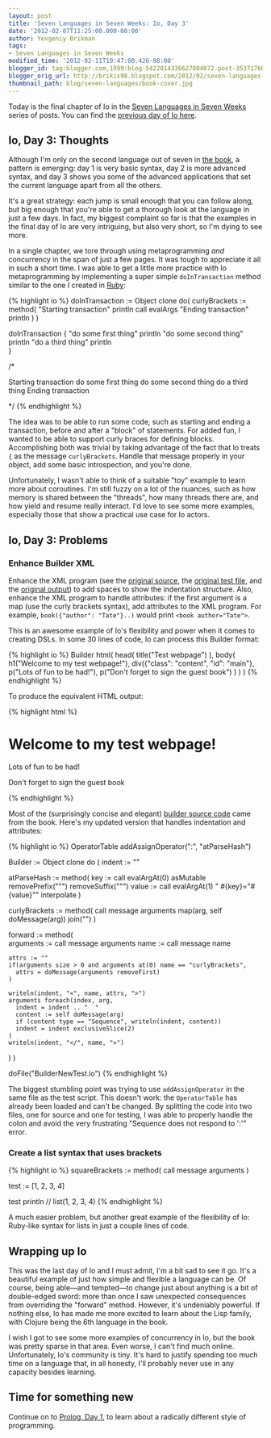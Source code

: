 ```yaml
---
layout: post
title: 'Seven Languages in Seven Weeks: Io, Day 3'
date: '2012-02-07T11:25:00.000-08:00'
author: Yevgeniy Brikman
tags:
- Seven Languages in Seven Weeks
modified_time: '2012-02-11T19:47:00.426-08:00'
blogger_id: tag:blogger.com,1999:blog-5422014336627804072.post-3537176025951135200
blogger_orig_url: http://brikis98.blogspot.com/2012/02/seven-languages-in-seven-weeks-io-day-3.html
thumbnail_path: blog/seven-languages/book-cover.jpg
---
```


Today is the final chapter of Io in the [Seven Languages in Seven 
Weeks](http://brikis98.blogspot.com/search/label/Seven%20Languages%20in%20Seven%20Weeks) 
series of posts. You can find the [previous day of Io 
here](http://brikis98.blogspot.com/2012/02/seven-languages-in-seven-weeks-io-day-2.html). 

## Io, Day 3: Thoughts

Although I'm only on the second language out of seven in [the 
book](http://www.amazon.com/Seven-Languages-Weeks-Programming-Programmers/dp/193435659X), 
a pattern is emerging: day 1 is very basic syntax, day 2 is more advanced 
syntax, and day 3 shows you some of the advanced applications that set the 
current language apart from all the others.  

It's a great strategy: each jump is small enough that you can follow 
along, but big enough that you're able to get a thorough look at the language 
in just a few days. In fact, my biggest complaint so far is that the examples 
in the final day of Io are very intriguing, but also very short, so I'm dying 
to see more. 

In a single chapter, we tore through using metaprogramming *and* 
concurrency in the span of just a few pages. It was tough to appreciate it 
all in such a short time. I was able to get a little more practice with Io 
metaprogramming by implementing a super simple `doInTransaction` method 
similar to the one I created in 
[Ruby](https://gist.github.com/1700969#file_transaction.rb): 

{% highlight io %}
doInTransaction := Object clone do(
  curlyBrackets := method(
    "Starting transaction" println
    call evalArgs
    "Ending transaction" println
  )
)
 
doInTransaction { 
  "do some first thing" println 
  "do some second thing" println
  "do a third thing" println  
}
 
/*

Starting transaction
do some first thing
do some second thing
do a third thing
Ending transaction

*/
{% endhighlight %}

The idea was to be able to run some code, such as starting and ending a 
transaction, before and after a "block" of statements. For added fun, I wanted 
to be able to support curly braces for defining blocks. Accomplishing both was 
trivial by taking advantage of the fact that Io treats `{` as the message 
`curlyBrackets`. Handle that message properly in your object, add some basic 
introspection, and you're done. 

Unfortunately, I wasn't able to think of a suitable "toy" example to learn 
more about coroutines. I'm still fuzzy on a lot of the nuances, such as how 
memory is shared between the "threads", how many threads there are, and how 
yield and resume really interact. I'd love to see some more examples, 
especially those that show a practical use case for Io actors. 

## Io, Day 3: Problems 

### Enhance Builder XML 

Enhance the XML program (see the [original 
source](https://gist.github.com/1750650#file_builder_original.io), the 
[original test 
file](https://gist.github.com/1750650#file_builder_original_test.io), and the 
[original 
output](https://gist.github.com/1750650#file_builder_original_output.html)) to 
add spaces to show the indentation structure. Also, enhance the XML program to 
handle attributes: if the first argument is a map (use the curly brackets 
syntax), add attributes to the XML program. For example, 
`book({"author": "Tate"}..)` would print `<book author="Tate">`. 

This is an awesome example of Io's flexibility and power when it comes to 
creating DSLs. In some 30 lines of code, Io can process this Builder format: 

{% highlight io %}
Builder html(
  head(
    title("Test webpage")
  ),
  body(
    h1("Welcome to my test webpage!"),
    div({"class": "content", "id": "main"},
      p("Lots of fun to be had!"),
      p("Don't forget to sign the guest book")
    )
  )
)
{% endhighlight %}

To produce the equivalent HTML output: 

{% highlight html %}
<html>
  <head>
    <title>
      Test webpage
    </title>
  </head>
  <body>
    <h1>
      Welcome to my test webpage!
    </h1>
    <div class="content" id="main">
      <p>
        Lots of fun to be had!
      </p>
      <p>
        Don't forget to sign the guest book
      </p>
    </div>
  </body>
</html>
{% endhighlight %}

Most of the (surprisingly concise and elegant) [builder source 
code](https://gist.github.com/1750650#file_builder_original.io) came from the 
book. Here's my updated version that handles indentation and attributes: 

{% highlight io %}
OperatorTable addAssignOperator(":", "atParseHash")
 
Builder := Object clone do (
  indent := ""
 
  atParseHash := method(
    key := call evalArgAt(0) asMutable removePrefix("\"") removeSuffix("\"")
    value := call evalArgAt(1)
    " #{key}=\"#{value}\"" interpolate
  )
 
  curlyBrackets := method(
    call message arguments map(arg, self doMessage(arg)) join("")
  )
 
  forward := method(    
    arguments := call message arguments
    name := call message name
    
    attrs := ""    
    if(arguments size > 0 and arguments at(0) name == "curlyBrackets",
      attrs = doMessage(arguments removeFirst)
    )
        
    writeln(indent, "<", name, attrs, ">")
    arguments foreach(index, arg,
      indent = indent .. "  "      
      content := self doMessage(arg)
      if (content type == "Sequence", writeln(indent, content))
      indent = indent exclusiveSlice(2)
    )
    writeln(indent, "</", name, ">")
  )
)
 
doFile("BuilderNewTest.io")
{% endhighlight %}

The biggest stumbling point was trying to use `addAssignOperator` in the same 
file as the test script. This doesn't work: the `OperatorTable` has already been 
loaded and can't be changed. By splitting the code into two files, one for 
source and one for testing, I was able to properly handle the colon and avoid 
the very frustrating "Sequence does not respond to ':'" error. 

### Create a list syntax that uses brackets 

{% highlight io %}
squareBrackets := method(
  call message arguments
)
 
test := [1, 2, 3, 4]
 
test println // list(1, 2, 3, 4)
{% endhighlight %}

A much easier problem, but another great example of the flexibility of Io: 
Ruby-like syntax for lists in just a couple lines of code. 

## Wrapping up Io 

This was the last day of Io and I must admit, I'm a bit sad to see it go. It's 
a beautiful example of just how simple and flexible a language can be. Of 
course, being able&mdash;and tempted&mdash;to change just about anything is a bit of 
double-edged sword: more than once I saw unexpected consequences from 
overriding the "forward" method. However, it's undeniably powerful. If nothing 
else, Io has made me more excited to learn about the Lisp family, with Clojure 
being the 6th language in the book. 

I wish I got to see some more examples of concurrency in Io, but the book was 
pretty sparse in that area. Even worse, I can't find much online. 
Unfortunately, Io's community is tiny. It's hard to justify spending too much 
time on a language that, in all honesty, I'll probably never use in any 
capacity besides learning. 

## Time for something new 

Continue on to [Prolog, Day 
1](http://brikis98.blogspot.com/2012/02/seven-languages-in-seven-weeks-prolog.html), 
to learn about a radically different style of programming. 
